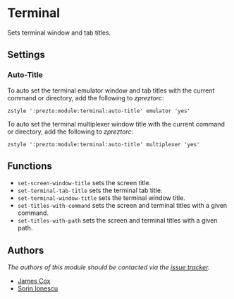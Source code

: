 Terminal
========

Sets terminal window and tab titles.

Settings
--------

### Auto-Title

To auto set the terminal emulator window and tab titles with the current command
or directory, add the following to *zpreztorc*:

    zstyle ':prezto:module:terminal:auto-title' emulator 'yes'

To auto set the terminal multiplexer window title with the current command or
directory, add the following to *zpreztorc*:

    zstyle ':prezto:module:terminal:auto-title' multiplexer 'yes'

Functions
---------

- `set-screen-window-title` sets the screen title.
- `set-terminal-tab-title` sets the terminal tab title.
- `set-terminal-window-title` sets the terminal window title.
- `set-titles-with-command` sets the screen and terminal titles with
  a given command.
- `set-titles-with-path` sets the screen and terminal titles with a given path.

Authors
-------

*The authors of this module should be contacted via the [issue tracker][1].*

  - [James Cox](https://github.com/imajes)
  - [Sorin Ionescu](https://github.com/sorin-ionescu)

[1]: https://github.com/sorin-ionescu/prezto/issues

